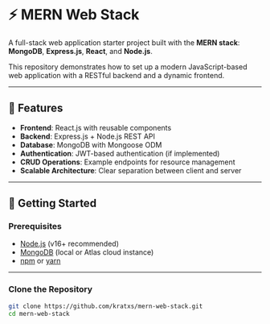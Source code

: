 # ⚡ MERN Web Stack

A full-stack web application starter project built with the **MERN stack**:  
**MongoDB**, **Express.js**, **React**, and **Node.js**.  

This repository demonstrates how to set up a modern JavaScript-based web application with a RESTful backend and a dynamic frontend.

---

## 📌 Features
- **Frontend**: React.js with reusable components
- **Backend**: Express.js + Node.js REST API
- **Database**: MongoDB with Mongoose ODM
- **Authentication**: JWT-based authentication (if implemented)
- **CRUD Operations**: Example endpoints for resource management
- **Scalable Architecture**: Clear separation between client and server

---

## 🚀 Getting Started

### Prerequisites
- [Node.js](https://nodejs.org/) (v16+ recommended)
- [MongoDB](https://www.mongodb.com/try/download/community) (local or Atlas cloud instance)
- [npm](https://www.npmjs.com/) or [yarn](https://yarnpkg.com/)

---

### Clone the Repository
```bash
git clone https://github.com/kratxs/mern-web-stack.git
cd mern-web-stack
